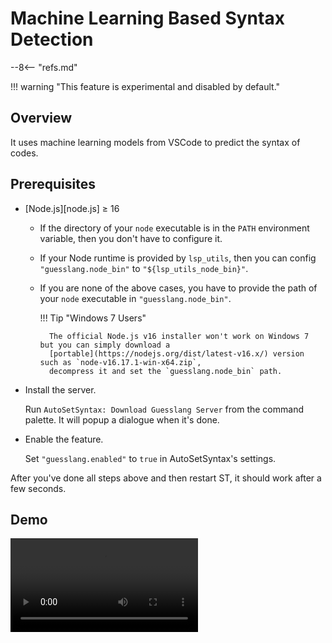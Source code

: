# Machine Learning Based Syntax Detection

--8<-- "refs.md"

!!! warning "This feature is experimental and disabled by default."

## Overview

It uses machine learning models from VSCode to predict the syntax of codes.

## Prerequisites

- [Node.js][node.js] ≥ 16


    - If the directory of your `node` executable is in the `PATH` environment variable, then you don't have to configure it.
    - If your Node runtime is provided by `lsp_utils`, then you can config `"guesslang.node_bin"` to `"${lsp_utils_node_bin}"`.
    - If you are none of the above cases, you have to provide the path of your `node` executable in `"guesslang.node_bin"`.

        !!! Tip "Windows 7 Users"

            The official Node.js v16 installer won't work on Windows 7 but you can simply download a
            [portable](https://nodejs.org/dist/latest-v16.x/) version such as `node-v16.17.1-win-x64.zip`,
            decompress it and set the `guesslang.node_bin` path.

- Install the server.

    Run `AutoSetSyntax: Download Guesslang Server` from the command palette. It will popup a dialogue when it's done.

- Enable the feature.

    Set `"guesslang.enabled"` to `true` in AutoSetSyntax's settings.

After you've done all steps above and then restart ST, it should work after a few seconds.

## Demo

<video controls="controls" style="max-width:100%">
  <source type="video/mp4" src="https://user-images.githubusercontent.com/6594915/133069990-ea6eaf22-f341-4c0c-9b74-1931f96c7183.mp4"></source>
  <p>Your browser does not support the video element.</p>
</video>

